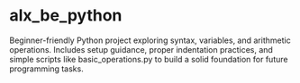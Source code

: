 # alx_be_python
Beginner-friendly Python project exploring syntax, variables, and arithmetic operations. Includes setup guidance, proper indentation practices, and simple scripts like basic_operations.py to build a solid foundation for future programming tasks.
